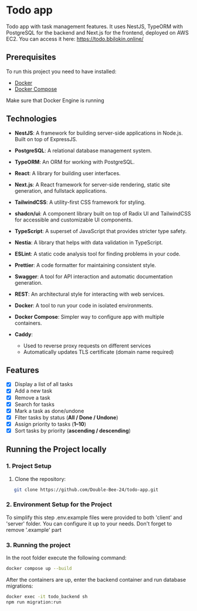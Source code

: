 # Todo app

Todo app with task management features. It uses NestJS, TypeORM with PostgreSQL for the backend and Next.js for the frontend, deployed on AWS EC2. You can access it here: https://todo.bbilokin.online/

## Prerequisites

To run this project you need to have installed:

- [Docker](https://www.docker.com/)
- [Docker Compose](https://docs.docker.com/compose/)

Make sure that Docker Engine is running

## Technologies

- **NestJS**: A framework for building server-side applications in Node.js. Built on top of ExpressJS.
- **PostgreSQL**: A relational database management system.
- **TypeORM**: An ORM for working with PostgreSQL.
- **React**: A library for building user interfaces.
- **Next.js**: A React framework for server-side rendering, static site generation, and fullstack applications.
- **TailwindCSS**: A utility-first CSS framework for styling.
- **shadcn/ui**: A component library built on top of Radix UI and TailwindCSS for accessible and customizable UI components.
- **TypeScript**: A superset of JavaScript that provides stricter type safety.
- **Nestia**: A library that helps with data validation in TypeScript.
- **ESLint**: A static code analysis tool for finding problems in your code.
- **Prettier**: A code formatter for maintaining consistent style.
- **Swagger**: A tool for API interaction and automatic documentation generation.
- **REST**: An architectural style for interacting with web services.
- **Docker**: A tool to run your code in isolated environments.
- **Docker Compose**: Simpler way to configure app with multiple containers.
- **Caddy**:

  - Used to reverse proxy requests on different services
  - Automatically updates TLS certificate (domain name required)

## Features

* [x] Display a list of all tasks
* [x] Add a new task
* [x] Remove a task
* [x] Search for tasks
* [x] Mark a task as done/undone
* [x] Filter tasks by status (**All / Done / Undone**)
* [x] Assign priority to tasks (**1–10**)
* [x] Sort tasks by priority (**ascending / descending**)

## Running the Project locally

### 1. Project Setup

1. Clone the repository:

```bash
   git clone https://github.com/Double-Bee-24/todo-app.git
```

### 2. Environment Setup for the Project

To simplify this step .env.example files were provided to both 'client' and 'server' folder. You can configure it up to your needs. Don't forget to remove '.example' part

### 3. Running the project

In the root folder execute the following command:

```bash
docker compose up --build
```

After the containers are up, enter the backend container and run database migrations:

```bash
docker exec -it todo_backend sh
npm run migration:run
```
